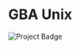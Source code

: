 # GBA Unix

<img src="https://ci.appveyor.com/api/projects/status/32r7s2skrgm9ubva?svg=true&passingText=Project%20-%20abandoned&failingText=master%20-%20Abandoned" alt="Project Badge">
